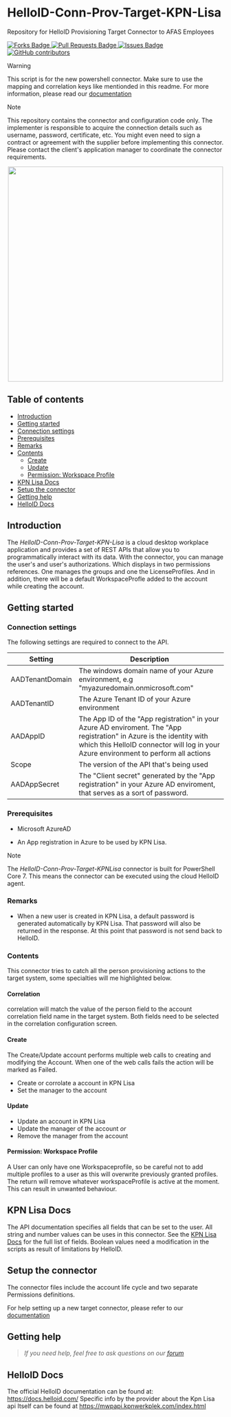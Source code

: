 # HelloID-Conn-Prov-Target-KPN-Lisa
Repository for HelloID Provisioning Target Connector to AFAS Employees

<p>
    <a href="https://github.com/Tools4everBV/HelloID-Conn-Prov-Target-KPN-Lisa/network/members">
        <img src="https://img.shields.io/github/forks/Tools4everBV/HelloID-Conn-Prov-Target-KPN-Lisa" alt="Forks Badge"/>
    </a>
    <a href="https://github.com/Tools4everBV/HelloID-Conn-Prov-Target-KPN-Lisa/pulls">
        <img src="https://img.shields.io/github/issues-pr/Tools4everBV/HelloID-Conn-Prov-Target-KPN-Lisa" alt="Pull Requests Badge"/>
    </a>
    <a href="https://github.com/Tools4everBV/HelloID-Conn-Prov-Target-KPN-Lisa/issues">
        <img src="https://img.shields.io/github/issues/Tools4everBV/HelloID-Conn-Prov-Target-KPN-Lisa" alt="Issues Badge"/>
    </a>
    <a href="https://github.com/Tools4everBV/HelloID-Conn-Prov-Target-KPN-Lisa/graphs/contributors">
        <img alt="GitHub contributors" src="https://img.shields.io/github/contributors/Tools4everBV/HelloID-Conn-Prov-Target-KPN-Lisa?color=2b9348">
    </a>
</p>

> [!WARNING]
> This script is for the new powershell connector. Make sure to use the mapping and correlation keys like mentionded in this readme. For more information, please read our [documentation](https://docs.helloid.com/en/provisioning/target-systems/powershell-v2-target-systems.html)

> [!NOTE]
> This repository contains the connector and configuration code only. The implementer is responsible to acquire the connection details such as username, password, certificate, etc. You might even need to sign a contract or agreement with the supplier before implementing this connector. Please contact the client's application manager to coordinate the connector requirements.

<p align="center">
  <img src="https://www.tools4ever.nl/connector-logos/kpn-logo.png" width="500">
</p>

## Table of contents

- [Introduction](#introduction)
- [Getting started](#getting-started)
- [Connection settings](#connection-settings)
- [Prerequisites](#prerequisites)
- [Remarks](#remarks)
- [Contents](#contents)
    - [Create](#create)
    - [Update](#update)
    - [Permission: Workspace Profile](#permission-workspace-profile)
- [KPN Lisa Docs](#kpn-lisa-docs)
- [Setup the connector](#setup-the-connector)
- [Getting help](#getting-help)
- [HelloID Docs](#helloid-docs)


## Introduction

The _HelloID-Conn-Prov-Target-KPN-Lisa_ is a cloud desktop workplace application and provides a set of REST APIs that allow you to programmatically interact with its data. With the connector, you can manage the user's and user's authorizations. Which displays in two permissions references. One manages the groups and one the LicenseProfiles. And in addition, there will be a default WorkspaceProfle added to the account while creating the account.

## Getting started

### Connection settings

The following settings are required to connect to the API.

| Setting     | Description |
| ------------ | ----------- |
| AADTenantDomain | The windows domain name of your Azure environment, e.g  "myazuredomain.onmicrosoft.com" |
| AADTenantID | The Azure Tenant ID of your Azure environment |
| AADAppID | The App ID of the "App registration" in your Azure AD enviroment. The "App registration" in Azure is the identity with which this HelloID connector will log in your Azure environment to perform all actions |
| Scope | The version of the API that's being used |
| AADAppSecret | The "Client secret" generated by the "App registration" in your Azure AD enviroment, that serves as a sort of password. |

### Prerequisites

- Microsoft AzureAD

- An App registration in Azure to be used by KPN Lisa.

> [!NOTE]
> The _HelloID-Conn-Prov-Target-KPNLisa_ connector is built for PowerShell Core 7. This means the connector can be executed using the cloud HelloID agent.

### Remarks

- When a new user is created in KPN Lisa, a default password is generated automatically by KPN Lisa. That password will also be returned in the response. At this point that password is not send back to HelloID.

### Contents

This connector tries to catch all the person provisioning actions to the target system, some specialties will me highlighted below.

#### Correlation

correlation will match the value of the person field to the account correlation field name in the target system. Both fields need to be selected in the correlation configuration screen.

#### Create

The Create/Update account performs multiple web calls to creating and modifying the Account. When one of the web calls fails the action will be marked as Failed.

  - Create or corrolate a account in KPN Lisa
  - Set the manager to the account

#### Update

  - Update an account in KPN Lisa
  - Update the manager of the account _or_
  - Remove the manager from the account

#### Permission: Workspace Profile

A User can only have one Workspaceprofile, so be careful not to add multiple profiles to a user as this will overwrite previously granted profiles. The return will remove whatever workspaceProfile is active at the moment. This can result in unwanted behaviour.

## KPN Lisa Docs

The API documentation specifies all fields that can be set to the user. All string and number values can be uses in this connector. See the [KPN Lisa Docs](https://mwpapi.kpnwerkplek.com/index.html#model-User) for the full list of fields. Boolean values need a modification in the scripts as result of limitations by HelloID.

## Setup the connector

The connector files include the account life cycle and two separate Permissions definitions.

For help setting up a new target connector, please refer to our [documentation](https://docs.helloid.com/hc/en-us/articles/360012388639-How-to-add-a-target-system)

## Getting help

> _If you need help, feel free to ask questions on our [forum](https://forum.helloid.com)_

## HelloID Docs

The official HelloID documentation can be found at: https://docs.helloid.com/
Specific info by the provider about the Kpn Lisa api Itself can be found at  https://mwpapi.kpnwerkplek.com/index.html
